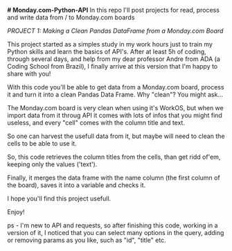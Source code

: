 **# Monday.com-Python-API**
In this repo I'll post projects for read, process and write data from / to Monday.com boards

*PROJECT 1: Making a Clean Pandas DataFrame from a Monday.com Board*

This project started as a simples study in my work hours just to train my Python skills and learn the basics of API's.
After at least 5h of coding, through several days, and help from my dear professor Andre from ADA
(a Coding School from Brazil), I finally arrive at this version that I'm happy to share with you!

With this code you'll be able to get data from a Monday.com board, process it and turn it into a clean Pandas Data Frame.
Why "clean"? You might ask...

The Monday.com board is very clean when using it's WorkOS, but when we import data from it throug API it comes with lots
of infos that you might find useless, and every "cell" comes with the column title and text.

So one can harvest the usefull data from it, but maybe will need to clean the cells to be able to use it.

So, this code retrieves the column titles from the cells, than get ridd of'em, keeping only the values ('text').

Finally, it merges the data frame with the name column (the first column of the board), saves it into a variable and
checks it.

I hope you'll find this project usefull.

Enjoy!

ps - I'm new to API and requests, so after finishing this code, working in a version of it, I noticed that you can
select many options in the query, adding or removing params as you like, such as "id", "title" etc.
